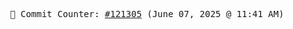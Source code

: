 <p align="center">
    <samp>
        📮 Commit Counter: <a href="https://github.com/Javascript-void0/Javascript-void0/commits/main">#121305</a> (June 07, 2025 @ 11:41 AM)
    </samp>
</p>